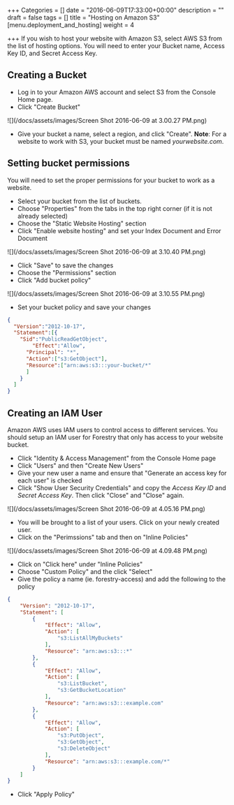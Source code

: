 +++
Categories = []
date = "2016-06-09T17:33:00+00:00"
description = ""
draft = false
tags = []
title = "Hosting on Amazon S3"
[menu.deployment_and_hosting]
weight = 4

+++
If you wish to host your website with Amazon S3, select AWS S3 from the list of hosting options. You will need to enter your Bucket name, Access Key ID, and Secret Access Key. 

## Creating a Bucket
- Log in to your Amazon AWS account and select S3 from the Console Home page.
- Click "Create Bucket"

![](/docs/assets/images/Screen Shot 2016-06-09 at 3.00.27 PM.png)

- Give your bucket a name, select a region, and click "Create". **Note**: For a website to work with S3, your bucket must be named *yourwebsite.com*.

## Setting bucket permissions
You will need to set the proper permissions for your bucket to work as a website.

- Select your bucket from the list of buckets.
- Choose "Properties" from the tabs in the top right corner (if it is not already selected)
- Choose the "Static Website Hosting" section
- Click "Enable website hosting" and set your Index Document and Error Document

![](/docs/assets/images/Screen Shot 2016-06-09 at 3.10.40 PM.png)

- Click "Save" to save the changes
- Choose the "Permissions" section
- Click "Add bucket policy"

![](/docs/assets/images/Screen Shot 2016-06-09 at 3.10.55 PM.png)

- Set your bucket policy and save your changes

```json
{
  "Version":"2012-10-17",
  "Statement":[{
	"Sid":"PublicReadGetObject",
        "Effect":"Allow",
	  "Principal": "*",
      "Action":["s3:GetObject"],
      "Resource":["arn:aws:s3:::your-bucket/*"
      ]
    }
  ]
}
```

## Creating an IAM User
Amazon AWS uses IAM users to control access to different services. You should setup an IAM user for Forestry that only has access to your website bucket.

- Click "Identity & Access Management" from the Console Home page
- Click "Users" and then "Create New Users"
- Give your new user a name and ensure that "Generate an access key for each user" is checked
- Click "Show User Security Credentials" and copy the *Access Key ID* and *Secret Access Key*. Then click "Close" and "Close" again.

![](/docs/assets/images/Screen Shot 2016-06-09 at 4.05.16 PM.png)

- You will be brought to a list of your users. Click on your newly created user.
- Click on the "Perimssions" tab and then on "Inline Policies"

![](/docs/assets/images/Screen Shot 2016-06-09 at 4.09.48 PM.png)

- Click on "Click here" under "Inline Policies"
- Choose "Custom Policy" and the click "Select"
- Give the policy a name (ie. forestry-access) and add the following to the policy

```json
{
    "Version": "2012-10-17",
    "Statement": [
        {
            "Effect": "Allow",
            "Action": [
                "s3:ListAllMyBuckets"
            ],
            "Resource": "arn:aws:s3:::*"
        },
        {
            "Effect": "Allow",
            "Action": [
                "s3:ListBucket",
                "s3:GetBucketLocation"
            ],
            "Resource": "arn:aws:s3:::example.com"
        },
        {
            "Effect": "Allow",
            "Action": [
                "s3:PutObject",
                "s3:GetObject",
                "s3:DeleteObject"
            ],
            "Resource": "arn:aws:s3:::example.com/*"
        }
    ]
}
```

- Click "Apply Policy"
